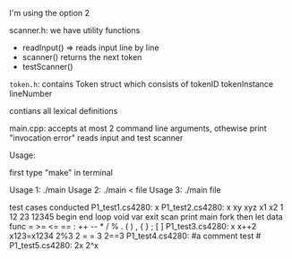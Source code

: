 I'm using the option 2

scanner.h:
we have utility functions
- readInput() => reads input line by line
- scanner() returns the next token
- testScanner() 

`token.h`:
contains Token struct which consists of 
tokenID
tokenInstance
lineNumber

contians all lexical definitions 

main.cpp: 
  accepts at most 2 command line arguments, othewise print "invocation error"
  reads input and test scanner


Usage:

first type "make" in terminal 

Usage 1: ./main 
Usage 2: ./main < file
Usage 3: ./main file

test cases conducted
P1_test1.cs4280:
x
P1_test2.cs4280:
x xy xyz    x1      x2
1 12 23 12345
begin end loop void var exit scan print main fork then let data func
= >= <= == : ++ -- * / % . ( ) , { } ; [ ]
P1_test3.cs4280:
x x++2 x123=x1234 2%3 2 = = 3 2==3
P1_test4.cs4280:
#a comment test #
P1_test5.cs4280:
2x
2^x
